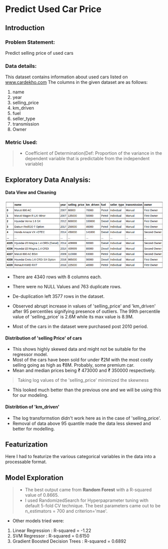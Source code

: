 # Predict Used Car Price

## Introduction
### Problem Statement:

Predict selling price of used cars

### Data details:
This dataset contains information about used cars listed on www.cardekho.com The columns in the given dataset are as follows:
1. name
2. year
3. selling_price
4. km_driven
5. fuel
6. seller_type
7. transmission
8. Owner

### Metric Used:
> * Coefficient of Determination(Def: Proportion of the variance in the dependent variable that is predictable from the independent variable)

## Exploratory Data Analysis:
#### Data View and Cleaning
![Data View](https://github.com/niteshctrl/car-price/blob/master/images/1.png)

* There are 4340 rows with 8 columns each.
* There were no NULL Values and 763 duplicate rows.
* De-duplication left 3577 rows in the dataset.

* Observed abrupt increase in values of 'selling_price' and 'km_driven' after 95 percentiles signifying presence of outliers. The 99th percentile value of 'selling_price' is 2.6M while its max value is 8.9M.

* Most of the cars in the dataset were purchased post 2010 period.

#### Distribution of 'selling Price' of cars
* This shows highly skewed data and might not be suitable for the regressor model.
* Most of the cars have been sold for under ₹2M with the most costly selling going as high as ₹8M. Probably, some premium car.
* Mean and median prices being ₹ 473000 and ₹ 350000 respectively.

> Taking log values of the 'selling_price' minimized the skewness
* This looked much better than the previous one and we will be using this for our modeling.

#### Distribtion of 'km_driven'

* The log transformstion didn't work here as in the case of 'selling_price'.
* Removal of data above 95 quantile made the data less skewed and better for modelling.

## Featurization

Here I had to featurize the various categorical variables in the data into a processable format.


## Model Exploration

> * The best output came from **Random Forest** with a R-squared value of 0.8665.
> * I used RandomizedSearch for Hyperpaprameter tuning with default 5-fold CV technique. The best parameters came out to be n_estimators = 700 and criterion='mae'.

* Other models tried were:
1. Linear Regression : R-squared = -1.22
2. SVM Regressor : R-squared = 0.6150
3. Gradient Boosted Decision Trees : R-squared = 0.6892



